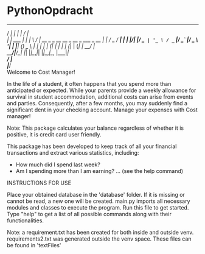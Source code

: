 # PythonOpdracht
   _____          _     __  __                                   
  / ____|        | |   |  \/  |                                  
 | |     ___  ___| |_  | \  / | __ _ _ __   __ _  __ _  ___ _ __ 
 | |    / _ \/ __| __| | |\/| |/ _` | '_ \ / _` |/ _` |/ _ \ '__|
 | |___| (_) \__ \ |_  | |  | | (_| | | | | (_| | (_| |  __/ |   
  \_____\___/|___/\__| |_|  |_|\__,_|_| |_|\__,_|\__, |\___|_|   
                                                  __/ |          
                                                 |___/   
Welcome to Cost Manager!

In the life of a student, it often happens that you spend more than anticipated or expected. While your parents provide a weekly allowance for survival in student accommodation, additional costs can arise from events and parties. Consequently, after a few months, you may suddenly find a significant dent in your checking account. Manage your expenses with Cost manager!

Note: This package calculates your balance regardless of whether it is positive, it is credit card user friendly.

This package has been developed to keep track of all your financial transactions and extract various statistics, including:

- How much did I spend last week?
- Am I spending more than I am earning?
... (see the help command)

INSTRUCTIONS FOR USE

Place your obtained database in the 'database' folder. If it is missing or cannot be read, a new one will be created.
main.py imports all necessary modules and classes to execute the program. Run this file to get started.
Type "help" to get a list of all possible commands along with their functionalities.

Note:   a requirement.txt has been created for both inside and outside venv. requirements2.txt was generated outside the venv space.
        These files can be found in 'textFiles' 